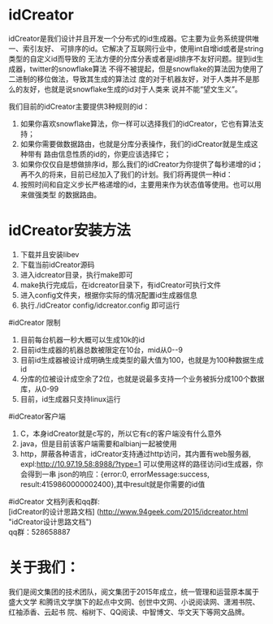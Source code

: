# idCreator
idCreator是我们设计并且开发一个分布式的id生成器。它主要为业务系统提供唯一、索引友好、
可排序的id。它解决了互联网行业中，使用int自增id或者是string类型的自定义id而导致的
无法方便的分库分表或者是id排序不友好问题。提到id生成器，twitter的snowflake算法
不得不被提起，但是snowflake的算法因为使用了二进制的移位做法，导致其生成的算法过
度的对于机器友好，对于人类并不是那么的友好，也就是说snowflake生成的id对于人类来
说并不能“望文生义”。  

我们目前的idCreator主要提供3种规则的id：  
1. 如果你喜欢snowflake算法，你一样可以选择我们的idCreator，它也有算法支持；  
2. 如果你需要做数据路由，也就是分库分表操作，我们的idCreator就是生成这种带有
路由信息性质的id的，你更应该选择它；  
3. 如果你仅仅自是想做排序id，那么我们的idCreator为你提供了每秒递增的id；  
再不久的将来，目前已经加入了我们的计划。我们将再提供一种id：  
4. 按照时间和自定义步长严格递增的id，主要用来作为状态值等使用。也可以用来做强类型
的数据路由。  

# idCreator安装方法  
1. 下载并且安装libev  
2. 下载当前idCreator源码  
3. 进入idcreator目录，执行make即可  
4. make执行完成后，在idcreator目录下，有idCreator可执行文件  
5. 进入config文件夹，根据你实际的情况配置id生成器信息  
5. 执行./idCreator config/idcreator.config 即可运行  

#idCreator 限制  
1. 目前每台机器一秒大概可以生成10k的id  
2. 目前id生成器的机器总数被限定在10台，mid从0--9  
3. 目前id生成器被设计成明确生成类型的最大值为100，也就是为100种数据生成id  
4. 分库的位被设计成空余了2位，也就是说最多支持一个业务被拆分成100个数据库，从0-99  
5. 目前，id生成器只支持linux运行  

#idCreator客户端  
1. C，本身idCreator就是c写的，所以它有c的客户端没有什么意外  
2. java，但是目前该客户端需要和albianj一起被使用  
3. http，屏蔽各种语言，idCreator支持通过http访问，其内置有web服务器,
expl:http://10.97.19.58:8988/?type=1 可以使用这样的路径访问id生成器，你会得到一串
json的响应：{error:0, errorMessage:success, result:4159860000002400},其中result就是你需要的id值  

#idCreator 文档列表和qq群:  
[idCreator的设计思路文档] (http://www.94geek.com/2015/idcreator.html "idCreator设计思路文档")  
qq群：528658887  

# 关于我们：  

我们是阅文集团的技术团队，阅文集团于2015年成立，统一管理和运营原本属于盛大文学
和腾讯文学旗下的起点中文网、创世中文网、小说阅读网、潇湘书院、红袖添香、云起书
院、榕树下、QQ阅读、中智博文、华文天下等网文品牌。  


